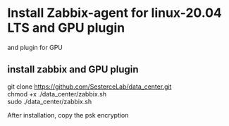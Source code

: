 
# Install Zabbix-agent for linux-20.04 LTS and GPU plugin
and plugin for GPU

## install zabbix and GPU plugin
git clone https://github.com/SesterceLab/data_center.git  
chmod +x ./data_center/zabbix.sh  
sudo ./data_center/zabbix.sh  

After installation, copy the psk encryption   
